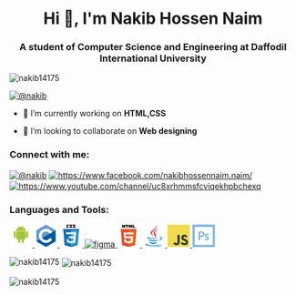 <h1 align="center">Hi 👋, I'm Nakib Hossen Naim</h1>
<h3 align="center">A student of Computer Science and Engineering at Daffodil International University</h3>

<p align="left"> <img src="https://komarev.com/ghpvc/?username=nakib14175&label=Profile%20views&color=0e75b6&style=flat" alt="nakib14175" /> </p>

<p align="left"> <a href="https://twitter.com/@nakib" target="blank"><img src="https://img.shields.io/twitter/follow/@nakib?logo=twitter&style=for-the-badge" alt="@nakib" /></a> </p>

- 🔭 I’m currently working on **HTML,CSS**

- 👯 I’m looking to collaborate on **Web designing**

<h3 align="left">Connect with me:</h3>
<p align="left">
<a href="https://twitter.com/@nakib" target="blank"><img align="center" src="https://raw.githubusercontent.com/rahuldkjain/github-profile-readme-generator/master/src/images/icons/Social/twitter.svg" alt="@nakib" height="30" width="40" /></a>
<a href="https://fb.com/https://www.facebook.com/nakibhossennaim.naim/" target="blank"><img align="center" src="https://raw.githubusercontent.com/rahuldkjain/github-profile-readme-generator/master/src/images/icons/Social/facebook.svg" alt="https://www.facebook.com/nakibhossennaim.naim/" height="30" width="40" /></a>
<a href="https://www.youtube.com/c/https://www.youtube.com/channel/uc8xrhmmsfcviqekhpbchexq" target="blank"><img align="center" src="https://raw.githubusercontent.com/rahuldkjain/github-profile-readme-generator/master/src/images/icons/Social/youtube.svg" alt="https://www.youtube.com/channel/uc8xrhmmsfcviqekhpbchexq" height="30" width="40" /></a>
</p>

<h3 align="left">Languages and Tools:</h3>
<p align="left"> <a href="https://developer.android.com" target="_blank" rel="noreferrer"> <img src="https://raw.githubusercontent.com/devicons/devicon/master/icons/android/android-original-wordmark.svg" alt="android" width="40" height="40"/> </a> <a href="https://www.cprogramming.com/" target="_blank" rel="noreferrer"> <img src="https://raw.githubusercontent.com/devicons/devicon/master/icons/c/c-original.svg" alt="c" width="40" height="40"/> </a> <a href="https://www.w3schools.com/css/" target="_blank" rel="noreferrer"> <img src="https://raw.githubusercontent.com/devicons/devicon/master/icons/css3/css3-original-wordmark.svg" alt="css3" width="40" height="40"/> </a> <a href="https://www.figma.com/" target="_blank" rel="noreferrer"> <img src="https://www.vectorlogo.zone/logos/figma/figma-icon.svg" alt="figma" width="40" height="40"/> </a> <a href="https://www.w3.org/html/" target="_blank" rel="noreferrer"> <img src="https://raw.githubusercontent.com/devicons/devicon/master/icons/html5/html5-original-wordmark.svg" alt="html5" width="40" height="40"/> </a> <a href="https://www.java.com" target="_blank" rel="noreferrer"> <img src="https://raw.githubusercontent.com/devicons/devicon/master/icons/java/java-original.svg" alt="java" width="40" height="40"/> </a> <a href="https://developer.mozilla.org/en-US/docs/Web/JavaScript" target="_blank" rel="noreferrer"> <img src="https://raw.githubusercontent.com/devicons/devicon/master/icons/javascript/javascript-original.svg" alt="javascript" width="40" height="40"/> </a> <a href="https://www.photoshop.com/en" target="_blank" rel="noreferrer"> <img src="https://raw.githubusercontent.com/devicons/devicon/master/icons/photoshop/photoshop-line.svg" alt="photoshop" width="40" height="40"/> </a> </p>

<p><img align="left" src="https://github-readme-stats.vercel.app/api/top-langs?username=nakib14175&show_icons=true&locale=en&layout=compact" alt="nakib14175" /></p>

<p>&nbsp;<img align="center" src="https://github-readme-stats.vercel.app/api?username=nakib14175&show_icons=true&locale=en" alt="nakib14175" /></p>

<p><img align="center" src="https://github-readme-streak-stats.herokuapp.com/?user=nakib14175&" alt="nakib14175" /></p>
